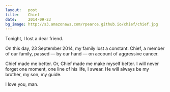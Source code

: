 ```yaml
---
layout:   post
title:    Chief
date:     2014-09-23
bg_image: http://s3.amazonaws.com/rpearce.github.io/chief/chief.jpg
---
```


Tonight, I lost a dear friend.

On this day, 23 September 2014, my family lost a constant. Chief, a member of our family, passed &mdash; by our hand &mdash; on account of aggressive cancer.

Chief made me better. Or, Chief made me make myself better.
I will never forget one moment, one line of his life, I swear.
He will always be my brother, my son, my guide.

I love you, man.
